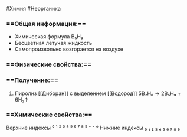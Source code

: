 #Химия #Неорганика 
### ==Общая информация:== 
- Химическая формула B₅H₉
- Бесцветная летучая жидкость
- Самопроизвольно возгорается на воздухе
### ==Физические свойства:==
### ==Получение:==
1. Пиролиз [[Диборан]] с выделением [[Водород]] 
5В₂Н₆ → 2B₅H₉ + 6H₂↑
### ==Химические свойства:==

Верхние индексы ⁰ ¹ ² ³ ⁴ ⁵ ⁶ ⁷ ⁸ ⁹ ⁺ ⁻ °
Нижние индексы ₀ ₁ ₂ ₃ ₄ ₅ ₆ ₇ ₈ ₉ 